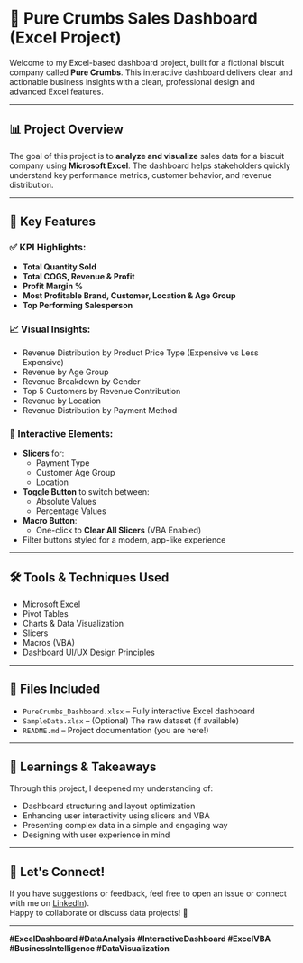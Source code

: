 # 🍪 Pure Crumbs Sales Dashboard (Excel Project)

Welcome to my Excel-based dashboard project, built for a fictional biscuit company called **Pure Crumbs**. This interactive dashboard delivers clear and actionable business insights with a clean, professional design and advanced Excel features.

---

## 📊 Project Overview

The goal of this project is to **analyze and visualize** sales data for a biscuit company using **Microsoft Excel**. The dashboard helps stakeholders quickly understand key performance metrics, customer behavior, and revenue distribution.

---

## 🎯 Key Features

### ✅ KPI Highlights:
- **Total Quantity Sold**
- **Total COGS, Revenue & Profit**
- **Profit Margin %**
- **Most Profitable Brand, Customer, Location & Age Group**
- **Top Performing Salesperson**

### 📈 Visual Insights:
- Revenue Distribution by Product Price Type (Expensive vs Less Expensive)
- Revenue by Age Group
- Revenue Breakdown by Gender
- Top 5 Customers by Revenue Contribution
- Revenue by Location
- Revenue Distribution by Payment Method

### 🧩 Interactive Elements:
- **Slicers** for:
  - Payment Type
  - Customer Age Group
  - Location
- **Toggle Button** to switch between:
  - Absolute Values
  - Percentage Values
- **Macro Button**:
  - One-click to **Clear All Slicers** (VBA Enabled)
- Filter buttons styled for a modern, app-like experience

---

## 🛠️ Tools & Techniques Used

- Microsoft Excel
- Pivot Tables
- Charts & Data Visualization
- Slicers
- Macros (VBA)
- Dashboard UI/UX Design Principles

---

## 📂 Files Included

- `PureCrumbs_Dashboard.xlsx` – Fully interactive Excel dashboard
- `SampleData.xlsx` – (Optional) The raw dataset (if available)
- `README.md` – Project documentation (you are here!)

---



## 📌 Learnings & Takeaways

Through this project, I deepened my understanding of:
- Dashboard structuring and layout optimization
- Enhancing user interactivity using slicers and VBA
- Presenting complex data in a simple and engaging way
- Designing with user experience in mind

---

## 🤝 Let's Connect!

If you have suggestions or feedback, feel free to open an issue or connect with me on [LinkedIn](https://www.linkedin.com/in/nayemhasan09/)).  
Happy to collaborate or discuss data projects! 🚀

---

**#ExcelDashboard #DataAnalysis #InteractiveDashboard #ExcelVBA #BusinessIntelligence #DataVisualization**
